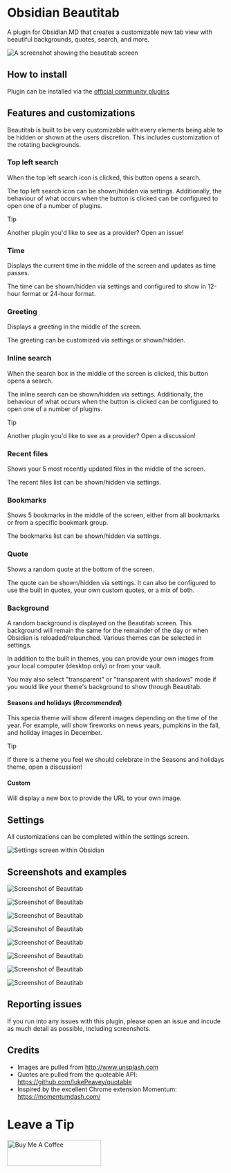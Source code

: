 # Obsidian Beautitab

A plugin for Obsidian.MD that creates a customizable new tab view with beautiful backgrounds, quotes, search, and more.

![A screenshot showing the beautitab screen](screenshots/mountains.png)

## How to install

Plugin can be installed via the [official community plugins](https://obsidian.md/plugins?id=beautitab).

## Features and customizations

Beautitab is built to be very customizable with every elements being able to be hidden or shown at the users discretion. This includes customization of the rotating backgrounds.

### Top left search

When the top left search icon is clicked, this button opens a search.

The top left search icon can be shown/hidden via settings. Additionally, the behaviour of what occurs when the button is clicked can be configured to open one of a number of plugins.

> [!TIP]
> Another plugin you'd like to see as a provider? Open an issue!

### Time

Displays the current time in the middle of the screen and updates as time passes.

The time can be shown/hidden via settings and configured to show in 12-hour format or 24-hour format.

### Greeting

Displays a greeting in the middle of the screen.

The greeting can be customized via settings or shown/hidden.

### Inline search

When the search box in the middle of the screen is clicked, this button opens a search.

The inline search can be shown/hidden via settings. Additionally, the behaviour of what occurs when the button is clicked can be configured to open one of a number of plugins.

> [!TIP]
> Another plugin you'd like to see as a provider? Open a discussion!

### Recent files

Shows your 5 most recently updated files in the middle of the screen.

The recent files list can be shown/hidden via settings.

### Bookmarks

Shows 5 bookmarks in the middle of the screen, either from all bookmarks or from a specific bookmark group.

The bookmarks list can be shown/hidden via settings.

### Quote

Shows a random quote at the bottom of the screen.

The quote can be shown/hidden via settings. It can also be configured to use the built in quotes, your own custom quotes, or a mix of both.

### Background

A random background is displayed on the Beautitab screen. This background will remain the same for the remainder of the day or when Obsidian is reloaded/relaunched. Various themes can be selected in settings.

In addition to the built in themes, you can provide your own images from your local computer (desktop only) or from your vault.

You may also select "transparent" or "transparent with shadows" mode if you would like your theme's background to show through Beautitab.

#### Seasons and holidays (_Recommended_)

This specia theme will show diferent images depending on the time of the year. For example, will show fireworks on news years, pumpkins in the fall, and holiday images in December.

> [!TIP]
> If there is a theme you feel we should celebrate in the Seasons and holidays theme, open a discussion!

#### Custom

Will display a new box to provide the URL to your own image.

## Settings

All customizations can be completed within the settings screen.

![Settings screen within Obsidian](screenshots/settings.png)

## Screenshots and examples

![Screenshot of Beautitab](screenshots/screenshot1.png)

![Screenshot of Beautitab](screenshots/screenshot2.png)

![Screenshot of Beautitab](screenshots/screenshot3.png)

![Screenshot of Beautitab](screenshots/screenshot4.png)

![Screenshot of Beautitab](screenshots/screenshot5.png)

![Screenshot of Beautitab](screenshots/screenshot6.png)

![Screenshot of Beautitab](screenshots/screenshot8.png)

![Screenshot of Beautitab](screenshots/screenshot9.png)

## Reporting issues

If you run into any issues with this plugin, please open an issue and incude as much detail as possible, including screenshots.

## Credits

-   Images are pulled from http://www.unsplash.com
-   Quotes are pulled from the quoteable API: https://github.com/lukePeavey/quotable
-   Inspired by the excellent Chrome extension Momentum: https://momentumdash.com/

# Leave a Tip

<a href="https://www.buymeacoffee.com/andrewmcgivery" target="_blank"><img src="https://cdn.buymeacoffee.com/buttons/v2/default-yellow.png" alt="Buy Me A Coffee" style="height: 60px !important;width: 217px !important;" ></a>
